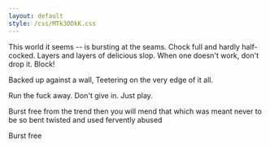 ```yaml
---
layout: default
style: /css/MTk3ODkK.css
---
```


This world it seems -- is bursting at the seams.
Chock full and hardly half-cocked.
Layers and layers of delicious slop.
When one doesn't work, don't drop it. Block!

Backed up against a wall,
Teetering on the very edge of it all.

Run the fuck away.
Don't give in.
Just play.

Burst free from the trend
then you will mend
that which was meant
never to be so bent
twisted and used
fervently abused

Burst free

